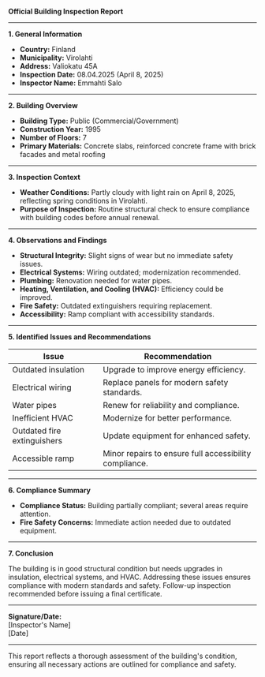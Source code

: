 

**Official Building Inspection Report**

---

**1. General Information**

- **Country:** Finland  
- **Municipality:** Virolahti  
- **Address:** Valiokatu 45A  
- **Inspection Date:** 08.04.2025 (April 8, 2025)  
- **Inspector Name:** Emmahti Salo  

---

**2. Building Overview**

- **Building Type:** Public (Commercial/Government)  
- **Construction Year:** 1995  
- **Number of Floors:** 7  
- **Primary Materials:** Concrete slabs, reinforced concrete frame with brick facades and metal roofing  

---

**3. Inspection Context**

- **Weather Conditions:** Partly cloudy with light rain on April 8, 2025, reflecting spring conditions in Virolahti.  
- **Purpose of Inspection:** Routine structural check to ensure compliance with building codes before annual renewal.  

---

**4. Observations and Findings**

- **Structural Integrity:** Slight signs of wear but no immediate safety issues.
- **Electrical Systems:** Wiring outdated; modernization recommended.
- **Plumbing:** Renovation needed for water pipes.
- **Heating, Ventilation, and Cooling (HVAC):** Efficiency could be improved.
- **Fire Safety:** Outdated extinguishers requiring replacement.
- **Accessibility:** Ramp compliant with accessibility standards.  

---

**5. Identified Issues and Recommendations**

| **Issue**                     | **Recommendation**                                                                 |
|-------------------------------|------------------------------------------------------------------------------------|
| Outdated insulation             | Upgrade to improve energy efficiency.                                              |
| Electrical wiring              | Replace panels for modern safety standards.                                         |
| Water pipes                    | Renew for reliability and compliance.                                            |
| Inefficient HVAC               | Modernize for better performance.                                                |
| Outdated fire extinguishers    | Update equipment for enhanced safety.                                           |
| Accessible ramp                | Minor repairs to ensure full accessibility compliance.                           |

---

**6. Compliance Summary**

- **Compliance Status:** Building partially compliant; several areas require attention.
- **Fire Safety Concerns:** Immediate action needed due to outdated equipment.

---

**7. Conclusion**

The building is in good structural condition but needs upgrades in insulation, electrical systems, and HVAC. Addressing these issues ensures compliance with modern standards and safety. Follow-up inspection recommended before issuing a final certificate.

---

**Signature/Date:**  
[Inspector's Name]  
[Date]

--- 

This report reflects a thorough assessment of the building's condition, ensuring all necessary actions are outlined for compliance and safety.